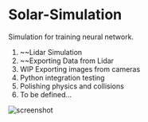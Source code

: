 # Solar-Simulation

Simulation for training neural network. 

1) ~~Lidar Simulation
2) ~~Exporting Data from Lidar
3) WIP Exporting images from cameras
4) Python integration testing
5) Polishing physics and collisions
6) To be defined...



![screenshot](https://i.imgur.com/llaopUN.png "Some alpha screenshots")
